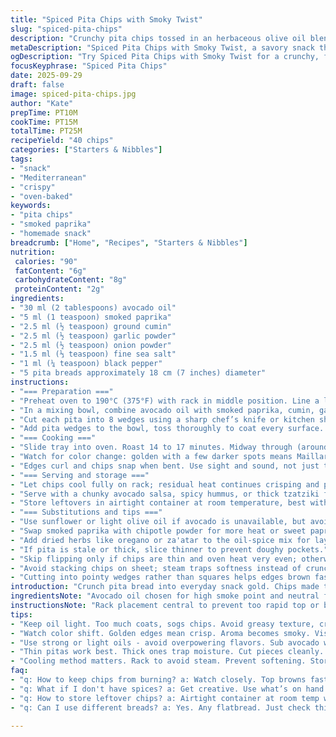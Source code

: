 ```yaml
---
title: "Spiced Pita Chips with Smoky Twist"
slug: "spiced-pita-chips"
description: "Crunchy pita chips tossed in an herbaceous olive oil blend with smoked paprika and ground cumin, baked until golden with slight charring at edges. A quick, savory snack or side that uses warm spices to wake up simple pita bread. Easy to customize and swap seasonings. Bake time keyed to visual crispness, not the clock. Perfect for dunking or nibbling."
metaDescription: "Spiced Pita Chips with Smoky Twist, a savory snack that wakes up simple pita bread, perfect for dipping or snacking."
ogDescription: "Try Spiced Pita Chips with Smoky Twist for a crunchy, flavorful snack that’s easy to customize and sure to impress."
focusKeyphrase: "Spiced Pita Chips"
date: 2025-09-29
draft: false
image: spiced-pita-chips.jpg
author: "Kate"
prepTime: PT10M
cookTime: PT15M
totalTime: PT25M
recipeYield: "40 chips"
categories: ["Starters & Nibbles"]
tags:
- "snack"
- "Mediterranean"
- "crispy"
- "oven-baked"
keywords:
- "pita chips"
- "smoked paprika"
- "homemade snack"
breadcrumb: ["Home", "Recipes", "Starters & Nibbles"]
nutrition: 
 calories: "90"
 fatContent: "6g"
 carbohydrateContent: "8g"
 proteinContent: "2g"
ingredients:
- "30 ml (2 tablespoons) avocado oil"
- "5 ml (1 teaspoon) smoked paprika"
- "2.5 ml (½ teaspoon) ground cumin"
- "2.5 ml (½ teaspoon) garlic powder"
- "2.5 ml (½ teaspoon) onion powder"
- "1.5 ml (⅓ teaspoon) fine sea salt"
- "1 ml (¼ teaspoon) black pepper"
- "5 pita breads approximately 18 cm (7 inches) diameter"
instructions:
- "=== Preparation ==="
- "Preheat oven to 190°C (375°F) with rack in middle position. Line a large rimmed baking sheet with parchment for easy cleanup and to prevent burning spots."
- "In a mixing bowl, combine avocado oil with smoked paprika, cumin, garlic powder, onion powder, salt, and pepper. Stir until fully integrated; the oil acts as a flavor carrier and helps chips crisp."
- "Cut each pita into 8 wedges using a sharp chef’s knife or kitchen shears. Keep edges clean to avoid ragged chips which brown unevenly."
- "Add pita wedges to the bowl, toss thoroughly to coat every surface. Oil should lightly cover but not saturate—too much creates soggy chips. Spread chips on baking sheet in a single layer, edges can overlap slightly as they crisp and shrink."
- "=== Cooking ==="
- "Slide tray into oven. Roast 14 to 17 minutes. Midway through (around 8 minutes), flip chips carefully with tongs to promote even browning on all sides and avoid burning."
- "Watch for color change: golden with a few darker spots means Maillard reaction in full effect. The aroma will turn smoky, spices toast, and texture shifts—from soft to crisp."
- "Edges curl and chips snap when bent. Use sight and sound, not just time. Underbaked chips feel leathery, overbaked taste bitter — pull out at peak crispness."
- "=== Serving and storage ==="
- "Let chips cool fully on rack; residual heat continues crisping and prevents steam buildup which sogs chips."
- "Serve with a chunky avocado salsa, spicy hummus, or thick tzatziki for contrast."
- "Store leftovers in airtight container at room temperature, best within 2 days to keep crunch."
- "=== Substitutions and tips ==="
- "Use sunflower or light olive oil if avocado is unavailable, but avoid strong flavors like toasted olive oil which overpower spices."
- "Swap smoked paprika with chipotle powder for more heat or sweet paprika for milder profile."
- "Add dried herbs like oregano or za'atar to the oil-spice mix for layered flavor."
- "If pita is stale or thick, slice thinner to prevent doughy pockets."
- "Skip flipping only if chips are thin and oven heat very even; otherwise risks uneven cooking and uneven bite."
- "Avoid stacking chips on sheet; steam traps softness instead of crunch."
- "Cutting into pointy wedges rather than squares helps edges brown faster, producing crispier chips."
introduction: "Crunch pita bread into everyday snack gold. Chips made this way—oil kissed with warm spices, baked just right—snap louder than their store-bought cousins and taste fresher. Forget strict timing; learn to read the signs—the aroma darkening with smoke notes, the edges wrinkling and brittle, the crack when broken. Avocado oil lifts flavor but swap for your pantry best. Toast the spices in oil so the scent wakes up even the flattest pita. Trust visuals over timers. Pita chips that fail? Usually from over-soggy oil or underbaking. Flipping halfway? Non-negotiable for even, all-around crisp. Think chunk dips—creamy, spicy, herbaceous. A staple to know. Change seasoning on a whim. Simple spices, crispy edges—mouth feels alive."
ingredientsNote: "Avocado oil chosen for high smoke point and neutral flavor, making it adaptable—olive oil works but may brown faster or add Mediterranean fruitiness. Smoked paprika replaces chili seasoning for deeper complexity; cumin swaps salt d’oignon for earthy warmth. Garlic and onion powder balance the savory profile, ensuring no single note dominates. Salt: use fine sea salt for even distribution; coarse salt clusters cause sudden salty bursts. Pita breads vary widely in thickness and moisture; thinner options crisp better and bake faster. Avoid pitas with pockets of air trapped inside—they puff unpredictably and sometimes burn. Customization: herbs (oregano, thyme, za'atar), spices (cayenne, chipotle), citrus zest brighten the mix. Measuring oil carefully avoids greasy chips—too heavy coats cause soggy bits that won’t crisp despite time in oven. Tossing pita chips evenly in oil-spices ensures no bare patches or clumps, leading to better uniformity in color and texture."
instructionsNote: "Rack placement central to prevent too rapid top or bottom browning. Baking sheets lined with parchment avoid sticking but also facilitate flipping without breaking chips. Cut pita straight and clean—ragged edges brown unevenly, burn sooner. Toss chips thoroughly but gently in oil-spice blend. Overhandling crushes chips, damaging texture. Flip chips at minute 8–9 mark—use tongs or flat spatula to loosen any sticking. Visual cues: color shifts from pale beige to golden with darker toasted flecks. Sound indicates doneness—dry snapping when broken rather than bend or soft crackle measured. Remove chips if edges start blackening—sharp bite means burnt flavor. Cooling on wire rack prevents steam accumulation below chips, which would soften texture. Store cooled chips air-tight; humidity ruins crisp. Variations: omit flipping if chips are thin, but risk uneven digest. Resist impulse to overcoat chips with oil; puddles on sheet burn. Add fresh herbs or lemon zest post-bake for brightness. This approach lets even novice cooks nail crisp, rich pita chips fast."
tips:
- "Keep oil light. Too much coats, sogs chips. Avoid greasy texture, crispy is key. Layers matter. Herbs add complexity. Toss well but gently."
- "Watch color shift. Golden edges mean crisp. Aroma becomes smoky. Visual cues better than timer. Flip midway ensures even brown all around."
- "Use strong or light oils - avoid overpowering flavors. Sub avocado with sunflower or light olive oil. Adjust spice levels based on heat preference."
- "Thin pitas work best. Thick ones trap moisture. Cut pieces cleanly. Uneven edges burn faster. Straight cuts help browning uniform across chips."
- "Cooling method matters. Rack to avoid steam. Prevent softening. Store in airtight container. Humidity ruins crispness. Use within 48 hours."
faq:
- "q: How to keep chips from burning? a: Watch closely. Top browns faster. Rack in middle of oven helps. Consider flipping if uneven spots."
- "q: What if I don't have spices? a: Get creative. Use what’s on hand. Italian herbs work too. Experiment with garlic or onion salts."
- "q: How to store leftover chips? a: Airtight container at room temp works best. Avoid fridge, traps moisture. Consume within two days for texture."
- "q: Can I use different breads? a: Yes. Any flatbread. Just check thickness. Adjust cooking time based on how they crisp. Keep an eye on them."

---
```

